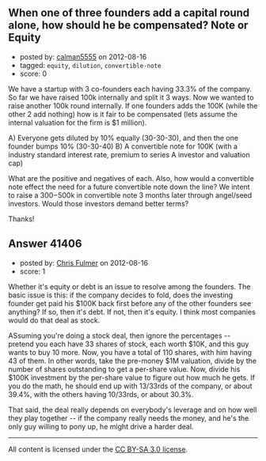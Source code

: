 ## When one of three founders add a capital round alone, how should he be compensated? Note or Equity

- posted by: [calman5555](https://stackexchange.com/users/-1/19270-calman5555) on 2012-08-16
- tagged: `equity`, `dilution`, `convertible-note`
- score: 0

We have a startup with 3 co-founders each having 33.3% of the company. So far we have raised 100k internally and split it 3 ways. Now we wanted to raise another 100k round internally. If one founders adds the 100K (while the other 2 add nothing) how is it fair to be compensated (lets assume the internal valuation for the firm is $1 million).

A) Everyone gets diluted by 10% equally (30-30-30), and then the one founder bumps 10% (30-30-40)
B) A convertible note for 100K (with a industry standard interest rate, premium to series A investor and valuation cap)

What are the positive and negatives of each. Also, how would a convertible note effect the need for a future convertible note down the line? We intent to raise a $300-$500k in convertible note 3 months later through angel/seed investors. Would those investors demand better terms? 

Thanks!


## Answer 41406

- posted by: [Chris Fulmer](https://stackexchange.com/users/-1/17026-chris-fulmer) on 2012-08-16
- score: 1

Whether it's equity or debt is an issue to resolve among the founders.  The basic issue is this: if the company decides to fold, does the investing founder get paid his $100K back first before any of the other founders see anything?  If so, then it's debt.  If not, then it's equity.   I think most companies would do that deal as stock. 

ASsuming you're doing a stock deal, then ignore the percentages -- pretend you each have 33 shares of stock, each worth $10K, and this guy wants to buy 10 more.  Now, you have a total of 110 shares, with him having 43 of them.  In other words, take the pre-money $1M valuation, divide by the number of shares outstanding to get a per-share value.  Now, divide his $100K investment by the per-share value to figure out how much he gets.  If you do the math, he should end up with 13/33rds of the company, or about 39.4%, with the others having 10/33rds, or about 30.3%.

That said, the deal really depends on everybody's leverage and on how well they play together -- if the company really needs the money, and he's the only guy willing to pony up, he might drive a harder deal.



---

All content is licensed under the [CC BY-SA 3.0 license](https://creativecommons.org/licenses/by-sa/3.0/).
